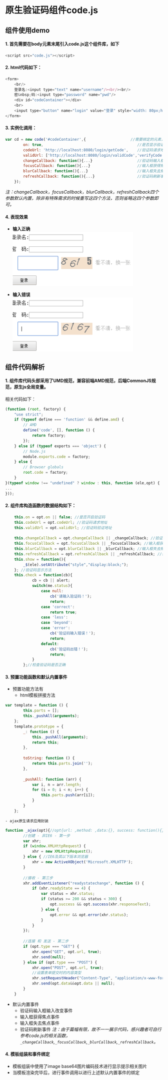 # 原生验证码组件code.js
## 组件使用demo
#### 1. 首先需要在body元素末尾引入code.js这个组件库，如下
```js
<script src="code.js"></script>
```

#### 2. html代码如下：
```js
<form>
    <br/>
    登录名:<input type="text" name="username"/><br/><br/>
    密&nbsp;码:<input type="password" name="pwd"/>
    <div id="codeContainer"></div>
    <br>
    <input type="button" name="login" value="登录" style="width: 80px;height:30px;line-height: 30px;"/>
</form>
```

#### 3. 实例化调用：
```js
var cd = new code('#codeContainer',{                    //需要绑定的元素，符合xpath语法
        on: true,                                          //是否显示验证码组件，默认为false
        codeUrl: 'http://localhost:8080/login/getCode',    //验证码请求地址
        validUrl: ['http://localhost:8080/login/validCode','verifyCode','POST','flag'],  //[用户输入验证码验证地址，验证码上传到服务器提交的接口参数名，ajax提交方式，验证成功的判断字段]
        changeCallback: function(){...}                    //验证码输入框输入改变事件
        focusCallback: function(){...}                     //输入框获得焦点事件
        blurCallback: function(){...}                      //输入框失去焦点事件
        refreshCallback: function(){...}                   //验证码刷新事件
    });
```
*注：changeCallback，focusCallback，blurCallback，refreshCallback四个参数默认内置，除非有特殊需求的时候重写这四个方法，否则省略这四个参数即可。*

#### 4. 表现效果
 - **输入正确**<br/>
	![正确输入效果](https://github.com/reamd/material/blob/master/codeJs/correct.gif)
    
 - **输入错误**<br/>
	![错误输入效果](https://github.com/reamd/material/blob/master/codeJs/error.gif)  
    
## 组件代码解析
#### 1. 组件库代码头部采用了UMD规范，兼容前端AMD规范，后端CommonJS规范，原生js全局变量。
相关代码如下：
```js
(function (root, factory) {
    "use strict";
    if (typeof define === 'function' && define.amd) {
        // AMD
        define('code', [], function () {
            return factory;
        });
    } else if (typeof exports === 'object') {
        // Node.js
        module.exports.code = factory;
    } else {
        // Browser globals
        root.code = factory;
    }
}(typeof window !== "undefined" ? window : this, function (ele,opt) {
...
}));
```

#### 2. 组件库构造函数的数据结构如下：
```js
	this.on = opt.on || false; //是否开启验证码
    this.codeUrl = opt.codeUrl; //验证码请求地址
    this.validUrl = opt.validUrl; //验证码验证地址

    this.changeCallback = opt.changeCallback || _changeCallback; //验证码输入框输入改变事件
    this.focusCallback = opt.focusCallback || _focusCallback; //输入框获得焦点事件
    this.blurCallback = opt.blurCallback || _blurCallback; //输入框失去焦点事件
    this.refreshCallback = opt.refreshCallback || _refreshCallback; //验证码刷新事件
	this.show = function(){
        _$(ele).setAttribute("style","display:block;");
    }; //验证码显示方法
    this.check = function(cb){
            cb = cb || alert;
            switch(me.status){
                case null:
                    cb('请输入验证码！');
                    return;
                case 'correct':
                    return true;
                case 'less':
                case 'beyond':
                case 'error':
                    cb('验证码输入错误！');
                    return;
                default:
                    cb('验证码出错！');
                    return;
            }
        };//检查验证码是否正确
```

#### 3. 预置功能函数和默认内置事件
 - 预置功能方法有
	- html模板拼接方法
```js
var template = function () {
        this.parts = [];
        this._pushAll(arguments);
    };
    template.prototype = {
        _: function () {
            this._pushAll(arguments);
            return this;
        },

        toString: function () {
            return this.parts.join('');
        },

        _pushAll: function (arr) {
            var i, n = arr.length;
            for (i = 0; i < n; i++) {
                this.parts.push(arr[i]);
            }
        }
    };
```
	- ajax原生请求应用封装 
```js
function _ajax(opt){//opt{url: ,method: ,data:{}, success: function(){}, error: function(){}}
        //创建 - 非IE6 - 第一步
        var xhr;
        if (window.XMLHttpRequest) {
            xhr = new XMLHttpRequest();
        } else { //IE6及其以下版本浏览器
            xhr = new ActiveXObject('Microsoft.XMLHTTP');
        }

        //接收 - 第三步
        xhr.addEventListener("readystatechange", function () {
            if (xhr.readyState == 4) {
                var status = xhr.status;
                if (status >= 200 && status < 300) {
                    opt.success && opt.success(xhr.responseText);
                } else {
                    opt.error && opt.error(xhr.status);
                }
            }
        });

        //连接 和 发送 - 第二步
        if (opt.type === "GET") {
            xhr.open("GET", opt.url, true);
            xhr.send(null);
        } else if (opt.type === "POST") {
            xhr.open("POST", opt.url, true);
            //设置表单提交时的内容类型
            xhr.setRequestHeader("Content-Type", "application/x-www-form-urlencoded;charset=utf-8");
            xhr.send(opt.data&&opt.data || null);
        }
    }
```

 -  默认内置事件
	- 验证码输入框输入改变事件
	- 输入框获得焦点事件
	- 输入框失去焦点事件
	- 验证码刷新事件
*注：由于篇幅有限，故不一一展示代码，感兴趣者可自行参考code.js的相关函数，`_changeCallback`,`_focusCallback`,`_blurCallback`,`_refreshCallback`。*

#### 4. 模板组装和事件绑定
 - 模板组装中使用了image base64图片编码技术进行显示提示相关图片
 - 当模板渲染完毕后，进行事件调用以进行上述默认内置事件的绑定
